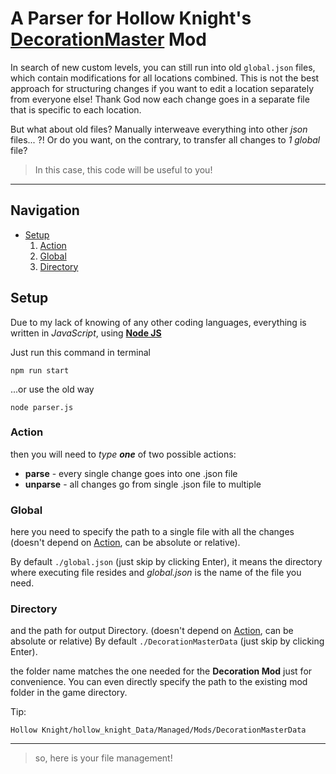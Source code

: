 # A Parser for Hollow Knight's [DecorationMaster](https://github.com/a2659802/HollowKnight.Decoration) Mod
In search of new custom levels, you can still run into old `global.json` files, which contain modifications for all locations combined. This is not the best approach for structuring changes if you want to edit a location separately from everyone else! Thank God now each change goes in a separate file that is specific to each location.

But what about old files? Manually interweave everything into other *json* files... ?! Or do you want, on the contrary, to transfer all changes to *1 global* file?

>In this case, this code will be useful to you!
----------
## Navigation
- [Setup](#setup)
  1. [Action](#action)
  2. [Global](#global)
  3. [Directory](#directory)
## Setup
Due to my lack of knowing of any other coding languages, everything is written in *JavaScript*, using **[Node JS](https://nodejs.org/)**

Just run this command in terminal
```npm
npm run start
```
...or use the old way
```node
node parser.js
```
### Action
then you will need to *type* ***one*** of two possible actions:
- **parse** - every single change goes into one .json file
- **unparse** - all changes go from single .json file to multiple
### Global
here you need to specify the path to a single file with all the changes (doesn't depend on [Action](#action), can be absolute or relative).

By default `./global.json` (just skip by clicking Enter), it means the directory where executing file resides and *global.json* is the name of the file you need.
### Directory
and the path for output Directory. (doesn't depend on [Action](#action), can be absolute or relative)
By default `./DecorationMasterData` (just skip by clicking Enter).

the folder name matches the one needed for the **Decoration Mod** just for convenience. You can even directly specify the path to the existing mod folder in the game directory.

Tip:
```directory
Hollow Knight/hollow_knight_Data/Managed/Mods/DecorationMasterData
```
----------
>so, here is your file management!
